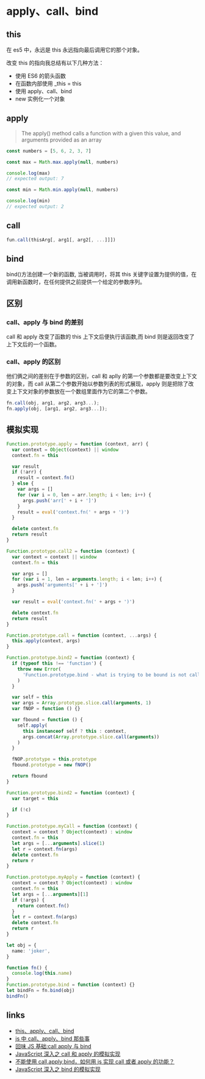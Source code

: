 # apply、call、bind

## this

在 es5 中，永远是 this 永远指向最后调用它的那个对象。

改变 this 的指向我总结有以下几种方法：

- 使用 ES6 的箭头函数
- 在函数内部使用 \_this = this
- 使用 apply、call、bind
- new 实例化一个对象

## apply

> The apply() method calls a function with a given this value, and arguments provided as an array

```js
const numbers = [5, 6, 2, 3, 7]

const max = Math.max.apply(null, numbers)

console.log(max)
// expected output: 7

const min = Math.min.apply(null, numbers)

console.log(min)
// expected output: 2
```

## call

```js
fun.call(thisArg[, arg1[, arg2[, ...]]])
```

## bind

bind()方法创建一个新的函数, 当被调用时，将其 this 关键字设置为提供的值，在调用新函数时，在任何提供之前提供一个给定的参数序列。

## 区别

### call、apply 与 bind 的差别

call 和 apply 改变了函数的 this 上下文后便执行该函数,而 bind 则是返回改变了上下文后的一个函数。

### call、apply 的区别

他们俩之间的差别在于参数的区别，call 和 aplly 的第一个参数都是要改变上下文的对象，而 call 从第二个参数开始以参数列表的形式展现，apply 则是把除了改变上下文对象的参数放在一个数组里面作为它的第二个参数。

```js
fn.call(obj, arg1, arg2, arg3...);
fn.apply(obj, [arg1, arg2, arg3...]);
```

## 模拟实现

```js
Function.prototype.apply = function (context, arr) {
  var context = Object(context) || window
  context.fn = this

  var result
  if (!arr) {
    result = context.fn()
  } else {
    var args = []
    for (var i = 0, len = arr.length; i < len; i++) {
      args.push('arr[' + i + ']')
    }
    result = eval('context.fn(' + args + ')')
  }

  delete context.fn
  return result
}
```

```js
Function.prototype.call2 = function (context) {
  var context = context || window
  context.fn = this

  var args = []
  for (var i = 1, len = arguments.length; i < len; i++) {
    args.push('arguments[' + i + ']')
  }

  var result = eval('context.fn(' + args + ')')

  delete context.fn
  return result
}
```

```js
Function.prototype.call = function (context, ...args) {
  this.apply(context, args)
}
```

```js
Function.prototype.bind2 = function (context) {
  if (typeof this !== 'function') {
    throw new Error(
      'Function.prototype.bind - what is trying to be bound is not callable'
    )
  }

  var self = this
  var args = Array.prototype.slice.call(arguments, 1)
  var fNOP = function () {}

  var fbound = function () {
    self.apply(
      this instanceof self ? this : context,
      args.concat(Array.prototype.slice.call(arguments))
    )
  }

  fNOP.prototype = this.prototype
  fbound.prototype = new fNOP()

  return fbound
}
```

```js
Function.prototype.bind2 = function (context) {
  var target = this

  if (!c)
}
```

```ts
Function.prototype.myCall = function (context) {
  context = context ? Object(context) : window
  context.fn = this
  let args = [...arguments].slice(1)
  let r = context.fn(args)
  delete context.fn
  return r
}

Function.prototype.myApply = function (context) {
  context = context ? Object(context) : window
  context.fn = this
  let args = [...arguments][1]
  if (!args) {
    return context.fn()
  }
  let r = context.fn(args)
  delete context.fn
  return r
}

let obj = {
  name: 'joker',
}

function fn() {
  console.log(this.name)
}
Function.prototype.bind = function (context) {}
let bindFn = fn.bind(obj)
bindFn()
```

## links

- [this、apply、call、bind](https://juejin.im/post/59bfe84351882531b730bac2)
- [js 中 call、apply、bind 那些事](https://qianlongo.github.io/2016/04/26/js%E4%B8%ADcall%E3%80%81apply%E3%80%81bind%E9%82%A3%E4%BA%9B%E4%BA%8B/#more)
- [回味 JS 基础:call apply 与 bind](https://juejin.im/post/57dc97f35bbb50005e5b39bd)
- [JavaScript 深入之 call 和 apply 的模拟实现](https://juejin.im/post/5907eb99570c3500582ca23c)
- [不能使用 call,apply,bind，如何用 js 实现 call 或者 apply 的功能？](https://www.zhihu.com/question/35787390)
- [JavaScript 深入之 bind 的模拟实现](https://juejin.im/post/59093b1fa0bb9f006517b906)
